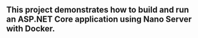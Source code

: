 ## This project demonstrates how to build and run an ASP.NET Core application using Nano Server with Docker.


